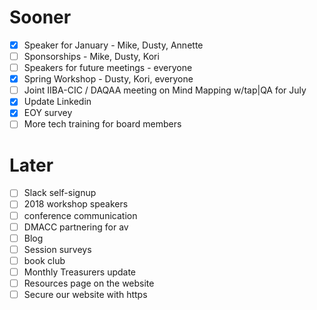 # Sooner
- [X] Speaker for January  - Mike, Dusty, Annette
- [ ] Sponsorships - Mike, Dusty, Kori
- [ ] Speakers for future meetings - everyone
- [X] Spring Workshop - Dusty, Kori, everyone
- [ ] Joint IIBA-CIC / DAQAA meeting on Mind Mapping w/tap|QA for July
- [X] Update Linkedin
- [X] EOY survey
- [ ] More tech training for board members

# Later
- [ ] Slack self-signup
- [ ] 2018 workshop speakers
- [ ] conference communication
- [ ] DMACC partnering for av
- [ ] Blog
- [ ] Session surveys
- [ ] book club
- [ ] Monthly Treasurers update
- [ ] Resources page on the website
- [ ] Secure our website with https
